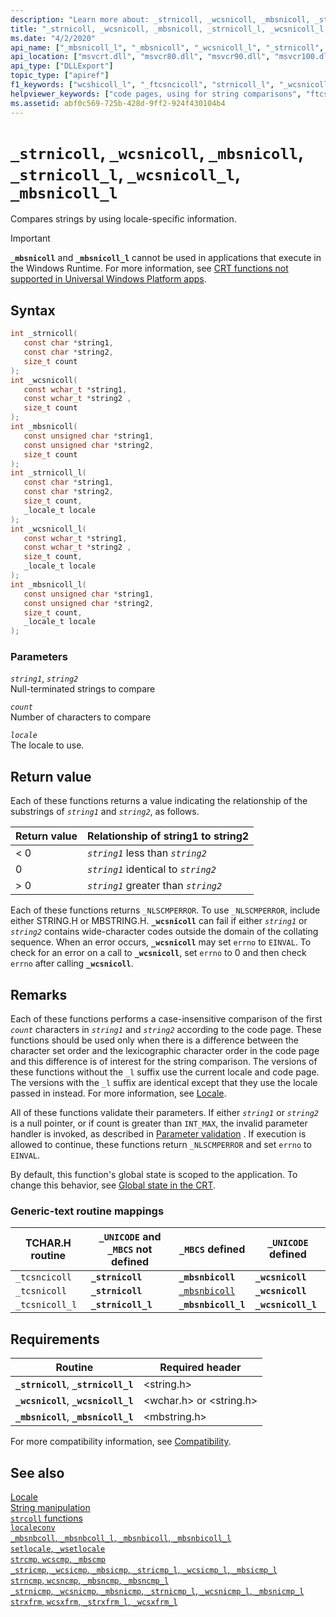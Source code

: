 ```yaml
---
description: "Learn more about: _strnicoll, _wcsnicoll, _mbsnicoll, _strnicoll_l, _wcsnicoll_l, _mbsnicoll_l"
title: "_strnicoll, _wcsnicoll, _mbsnicoll, _strnicoll_l, _wcsnicoll_l, _mbsnicoll_l"
ms.date: "4/2/2020"
api_name: ["_mbsnicoll_l", "_mbsnicoll", "_wcsnicoll_l", "_strnicoll", "_strnicoll_l", "_wcsnicoll", "_o__mbsnicoll", "_o__mbsnicoll_l", "_o__strnicoll", "_o__strnicoll_l", "_o__wcsnicoll", "_o__wcsnicoll_l"]
api_location: ["msvcrt.dll", "msvcr80.dll", "msvcr90.dll", "msvcr100.dll", "msvcr100_clr0400.dll", "msvcr110.dll", "msvcr110_clr0400.dll", "msvcr120.dll", "msvcr120_clr0400.dll", "ucrtbase.dll", "api-ms-win-crt-multibyte-l1-1-0.dll", "api-ms-win-crt-string-l1-1-0.dll", "api-ms-win-crt-private-l1-1-0.dll"]
api_type: ["DLLExport"]
topic_type: ["apiref"]
f1_keywords: ["wcshicoll_l", "_ftcsncicoll", "strnicoll_l", "_wcsnicoll", "mbsnicoll_l", "_strnicoll", "mbsnicoll", "_ftcsnicoll", "wcsnicoll", "_tcsnicoll", "_mbsnicoll", "strinicoll", "_tcsncicoll"]
helpviewer_keywords: ["code pages, using for string comparisons", "ftcsncicoll function", "mbsnicoll_l function", "_ftcsnicoll function", "mbsnicoll function", "_tcsnicoll function", "_wcsnicoll_l function", "_mbsnicoll function", "tcsncicoll function", "strnicoll function", "_ftcsncicoll function", "wcsnicoll_l function", "_mbsnicoll_l function", "_tcsncicoll function", "strnicoll_l function", "wcsnicoll function", "_strnicoll_l function", "_wcsnicoll function", "ftcsnicoll function", "strings [C++], comparing by code page", "tcsnicoll function", "_strnicoll function"]
ms.assetid: abf0c569-725b-428d-9ff2-924f430104b4
---
```

# `_strnicoll`, `_wcsnicoll`, `_mbsnicoll`, `_strnicoll_l`, `_wcsnicoll_l`, `_mbsnicoll_l`

Compares strings by using locale-specific information.

> [!IMPORTANT]
> **`_mbsnicoll`** and **`_mbsnicoll_l`** cannot be used in applications that execute in the Windows Runtime. For more information, see [CRT functions not supported in Universal Windows Platform apps](../../cppcx/crt-functions-not-supported-in-universal-windows-platform-apps.md).

## Syntax

```C
int _strnicoll(
   const char *string1,
   const char *string2,
   size_t count
);
int _wcsnicoll(
   const wchar_t *string1,
   const wchar_t *string2 ,
   size_t count
);
int _mbsnicoll(
   const unsigned char *string1,
   const unsigned char *string2,
   size_t count
);
int _strnicoll_l(
   const char *string1,
   const char *string2,
   size_t count,
   _locale_t locale
);
int _wcsnicoll_l(
   const wchar_t *string1,
   const wchar_t *string2 ,
   size_t count,
   _locale_t locale
);
int _mbsnicoll_l(
   const unsigned char *string1,
   const unsigned char *string2,
   size_t count,
   _locale_t locale
);
```

### Parameters

*`string1`*, *`string2`*\
Null-terminated strings to compare

*`count`*\
Number of characters to compare

*`locale`*\
The locale to use.

## Return value

Each of these functions returns a value indicating the relationship of the substrings of *`string1`* and *`string2`*, as follows.

|Return value|Relationship of string1 to string2|
|------------------|----------------------------------------|
|< 0|*`string1`* less than *`string2`*|
|0|*`string1`* identical to *`string2`*|
|> 0|*`string1`* greater than *`string2`*|

Each of these functions returns `_NLSCMPERROR`. To use `_NLSCMPERROR`, include either STRING.H or MBSTRING.H. **`_wcsnicoll`** can fail if either *`string1`* or *`string2`* contains wide-character codes outside the domain of the collating sequence. When an error occurs, **`_wcsnicoll`** may set `errno` to `EINVAL`. To check for an error on a call to **`_wcsnicoll`**, set `errno` to 0 and then check `errno` after calling **`_wcsnicoll`**.

## Remarks

Each of these functions performs a case-insensitive comparison of the first *`count`* characters in *`string1`* and *`string2`* according to the code page. These functions should be used only when there is a difference between the character set order and the lexicographic character order in the code page and this difference is of interest for the string comparison. The versions of these functions without the `_l` suffix use the current locale and code page. The versions with the `_l` suffix are identical except that they use the locale passed in instead. For more information, see [Locale](../locale.md).

All of these functions validate their parameters. If either *`string1`* or *`string2`* is a null pointer, or if count is greater than `INT_MAX`, the invalid parameter handler is invoked, as described in [Parameter validation](../parameter-validation.md) . If execution is allowed to continue, these functions return `_NLSCMPERROR` and set `errno` to `EINVAL`.

By default, this function's global state is scoped to the application. To change this behavior, see [Global state in the CRT](../global-state.md).

### Generic-text routine mappings

|TCHAR.H routine|`_UNICODE` and `_MBCS` not defined|`_MBCS` defined|`_UNICODE` defined|
|---------------------|------------------------------------|--------------------|-----------------------|
|`_tcsncicoll`|**`_strnicoll`**|**`_mbsnbicoll`**|**`_wcsnicoll`**|
|`_tcsnicoll`|**`_strnicoll`**|[`_mbsnbicoll`](mbsnbcoll-mbsnbcoll-l-mbsnbicoll-mbsnbicoll-l.md)|**`_wcsnicoll`**|
|`_tcsnicoll_l`|**`_strnicoll_l`**|**`_mbsnbicoll_l`**|**`_wcsnicoll_l`**|

## Requirements

|Routine|Required header|
|-------------|---------------------|
|**`_strnicoll`**, **`_strnicoll_l`**|\<string.h>|
|**`_wcsnicoll`**, **`_wcsnicoll_l`**|\<wchar.h> or \<string.h>|
|**`_mbsnicoll`**, **`_mbsnicoll_l`**|\<mbstring.h>|

For more compatibility information, see [Compatibility](../compatibility.md).

## See also

[Locale](../locale.md)\
[String manipulation](../string-manipulation-crt.md)\
[`strcoll` functions](../strcoll-functions.md)\
[`localeconv`](localeconv.md)\
[`_mbsnbcoll`, `_mbsnbcoll_l`, `_mbsnbicoll`, `_mbsnbicoll_l`](mbsnbcoll-mbsnbcoll-l-mbsnbicoll-mbsnbicoll-l.md)\
[`setlocale`, `_wsetlocale`](setlocale-wsetlocale.md)\
[`strcmp`, `wcscmp`, `_mbscmp`](strcmp-wcscmp-mbscmp.md)\
[`_stricmp`, `_wcsicmp`, `_mbsicmp`, `_stricmp_l`, `_wcsicmp_l`, `_mbsicmp_l`](stricmp-wcsicmp-mbsicmp-stricmp-l-wcsicmp-l-mbsicmp-l.md)\
[`strncmp`, `wcsncmp`, `_mbsncmp`, `_mbsncmp_l`](strncmp-wcsncmp-mbsncmp-mbsncmp-l.md)\
[`_strnicmp`, `_wcsnicmp`, `_mbsnicmp`, `_strnicmp_l`, `_wcsnicmp_l`, `_mbsnicmp_l`](strnicmp-wcsnicmp-mbsnicmp-strnicmp-l-wcsnicmp-l-mbsnicmp-l.md)\
[`strxfrm`, `wcsxfrm`, `_strxfrm_l`, `_wcsxfrm_l`](strxfrm-wcsxfrm-strxfrm-l-wcsxfrm-l.md)
